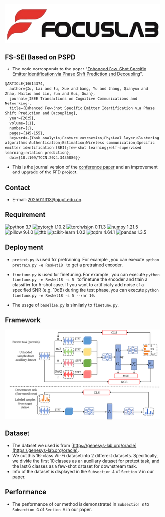 ![FocusLab](https://github.com/IcedWatermelonJuice/IcedWatermelonJuice/blob/main/FocusLab_Logo.png?raw=true)

## FS-SEI Based on PSPD
* The code corresponds to the paper "[Enhanced Few-Shot Specific Emitter Identification via Phase Shift Prediction and Decoupling](https://ieeexplore.ieee.org/document/10614374)".
```
@ARTICLE{10614374,
  author={Xu, Lai and Fu, Xue and Wang, Yu and Zhang, Qianyun and Zhao, Haitao and Lin, Yun and Gui, Guan},
  journal={IEEE Transactions on Cognitive Communications and Networking}, 
  title={Enhanced Few-Shot Specific Emitter Identification via Phase Shift Prediction and Decoupling}, 
  year={2025},
  volume={11},
  number={1},
  pages={145-155},
  keywords={Task analysis;Feature extraction;Physical layer;Clustering algorithms;Authentication;Estimation;Wireless communication;Specific emitter identification (SEI);few-shot learning;self-supervised learning;rotation prediction},
  doi={10.1109/TCCN.2024.3435886}}
```
* This is the journal version of the [conference paper](https://ieeexplore.ieee.org/document/10419686/) and an improvement and upgrade of the RFD project.

## Contact
* E-mail: [2025011313@njupt.edu.cn](mailto:2025011313@njupt.edu.cn).

## Requirement
![python 3.7](https://img.shields.io/badge/python-3.7-blue)
![pytorch 1.10.2](https://img.shields.io/badge/pytorch-1.10.2-blue)
![torchvision 0.11.3](https://img.shields.io/badge/torchvision-0.11.3-blue)
![numpy 1.21.5](https://img.shields.io/badge/numpy-1.21.5-blue)
![pillow 9.4.0](https://img.shields.io/badge/pillow-9.4.0-blue)
![tftb](https://img.shields.io/badge/tftb-9.4.0-blue)
![scikit-learn 1.0.2](https://img.shields.io/badge/scikit--learn-1.0.2-blue)
![tqdm 4.64.1](https://img.shields.io/badge/tqdm-4.64.1-blue)
![pandas 1.3.5](https://img.shields.io/badge/pandas-1.3.5-blue)

## Deployment
* `pretext.py` is used for pretraining. For example , you can execute `python pretrain.py -e ResNet18 ` to get a pretrained encoder.

* `finetune.py` is used for finetuning. For example , you can execute `python finetune.py -e ResNet18 -s 5 ` to finetune the encoder and train a classifier for 5-shot case.  If you want to artificially add noise of a specified SNR (e.g. 10dB) during the test phase, you can execute `python finetune.py -e ResNet18 -s 5 --snr 10`.

* The usage of `baseline.py` is similarly to `finetune.py`.

## Framework
![Framework of FS-SEI Method Using PSPD](./fig/framework.svg)

## Dataset
* The dataset we used is from [https://genesys-lab.org/oracle](https://genesys-lab.org/oracle).
* We cut this 16-class Wi-Fi dataset into 2 different datasets. Specifically, we divide the first 10 classes as
  an auxiliary dataset for pretext task, and the last 6 classes as a few-shot dataset for downstream task.
* Info of the dataset is displayed in the `Subsection A` of `Section V` in our paper.

## Performance
* The performance of our method is demonstrated in `Subsection B` to `Subsection G` of `Section V` in our paper.

